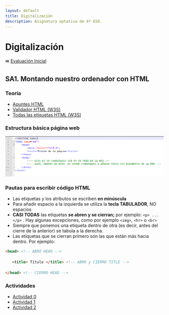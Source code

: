 ```yaml
---
layout: default
title: Digitalización
description: Asignatura optativa de 4º ESO.
---
```


# Digitalización

⏯️ [Evaluación Inicial](https://forms.office.com/e/QTWPvT7akq)

## SA1. Montando nuestro ordenador con HTML

### Teoría

- [Apuntes HTML](https://drive.google.com/drive/folders/1NSkcZkjUyqr1B7XVVDeVJct5uXwGXDbA?usp=sharing)
- [Validador HTML (W3S)](https://validator.w3.org/)
- [Todas las etiquetas HTML (W3S)](https://www.w3schools.com/tags/default.asp)

### Estructura básica página web

![](./sa1/estructura_basica_html.PNG)

### Pautas para escribir código HTML

*   Las etiquetas y los atributos se escriben **en minúscula**
*   Para añadir espacio a la izquierda se utiliza la **tecla TABULADOR**, NO espacios
*   **CASI TODAS** las etiquetas **se abren y se cierran;** por ejemplo: `<p> ... </p>` . Hay algunas excepciones, como por ejemplo `<img>`, `<hr>` o `<br>`
*   Siempre que ponemos una etiqueta dentro de otra (es decir, antes del cierre de la anterior) se tabula a la derecha.
*   Las etiquetas que se cierran primero son las que están más hacia dentro. Por ejemplo:

```html
<head> <!-- ABRO HEAD -->

   <title> Título </title> <!-- ABRO y CIERRO TITLE -->

</head> <!-- CIERRO HEAD -->
```

### Actividades

- [Actividad 0](./sa1/actividad0)
- [Actividad 1](./sa1/actividad1)
- [Actividad 2](./sa1/actividad2)